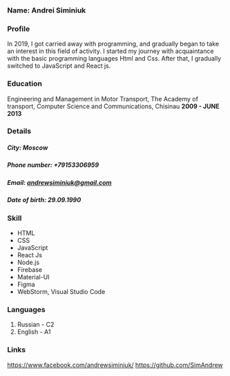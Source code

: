 ### **Name:** Andrei Siminiuk

### **Profile**

In 2019, I got carried away with programming, and gradually began to take an
interest in this field of activity. I started my journey with acquaintance with the basic
programming languages Html and Css. After that, I gradually switched to JavaScript
and React js.

### **Education**

Engineering and Management in Motor Transport, The Academy of
transport, Computer Science and Communications, Chisinau
**2009 - JUNE 2013**

### **Details**

##### **City:** Moscow

##### **Phone number:** +79153306959

##### **Email:** andrewsiminiuk@gmail.com

##### **Date of birth:** 29.09.1990

### Skill

- HTML
- CSS
- JavaScript
- React Js
- Node.js
- Firebase
- Material-UI
- Figma
- WebStorm, Visual Studio Code

### Languages

1. Russian - C2
2. English - A1

### Links

https://www.facebook.com/andrewsiminiuk/
https://github.com/SimAndrew
